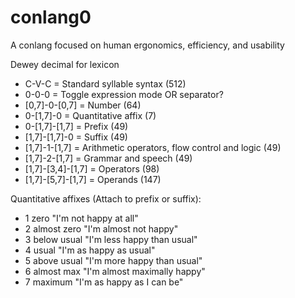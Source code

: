 # conlang0
A conlang focused on human ergonomics, efficiency, and usability

Dewey decimal for lexicon

- C-V-C = Standard syllable syntax	(512)
- 0-0-0 = Toggle expression mode OR separator?
- [0,7]-0-[0,7] = Number	(64)
- 0-[1,7]-0 = Quantitative affix (7)
- 0-[1,7]-[1,7] = Prefix	(49)
- [1,7]-[1,7]-0 = Suffix	(49)
- [1,7]-1-[1,7] = Arithmetic operators, flow control and logic (49)
- [1,7]-2-[1,7] = Grammar and speech (49)
- [1,7]-[3,4]-[1,7] = Operators (98)
- [1,7]-[5,7]-[1,7] = Operands (147)


Quantitative affixes (Attach to prefix or suffix):

- 1	zero		"I'm not happy at all"
- 2	almost zero	"I'm almost not happy"
- 3	below usual	"I'm less happy than usual"
- 4	usual		"I'm as happy as usual"
- 5	above usual	"I'm more happy than usual"
- 6	almost max	"I'm almost maximally happy"
- 7	maximum		"I'm as happy as I can be"